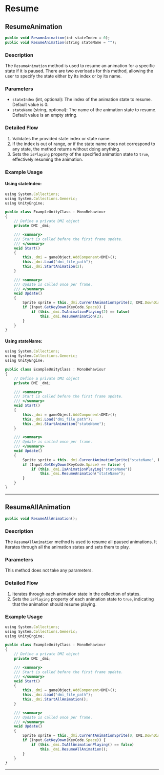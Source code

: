 # Resume

## ResumeAnimation
```js
public void ResumeAnimation(int stateIndex = 0);
public void ResumeAnimation(string stateName = "");
```

### Description

The `ResumeAnimation` method is used to resume an animation for a specific state if it is paused. There are two overloads for this method, allowing the user to specify the state either by its index or by its name.

### Parameters

- `stateIndex` (int, optional): The index of the animation state to resume. Default value is 0.
- `stateName` (string, optional): The name of the animation state to resume. Default value is an empty string.

### Detailed Flow

1. Validates the provided state index or state name.
2. If the index is out of range, or if the state name does not correspond to any state, the method returns without doing anything.
3. Sets the `isPlaying` property of the specified animation state to `true`, effectively resuming the animation.

### Example Usage

#### Using stateIndex:
```js
using System.Collections;
using System.Collections.Generic;
using UnityEngine;

public class ExampleUnityClass : MonoBehaviour
{
    // Define a private DMI object
    private DMI _dmi;

    /// <summary>
    /// Start is called before the first frame update.
    /// </summary>
    void Start()
    {
        this._dmi = gameObject.AddComponent<DMI>();
        this._dmi.Load("dmi_file_path");
        this._dmi.StartAnimation(2);
    }

    /// <summary>
    /// Update is called once per frame.
    /// </summary>
    void Update()
    {
        Sprite sprite = this._dmi.CurrentAnimationSprite(2, DMI.DownDirection);
        if (Input.GetKeyDown(KeyCode.Space)) {
            if (this._dmi.IsAnimationPlaying(2) == false)
                this._dmi.ResumeAnimation(2);
        }
    }
}
```

#### Using stateName:
```js
using System.Collections;
using System.Collections.Generic;
using UnityEngine;

public class ExampleUnityClass : MonoBehaviour
{
    // Define a private DMI object
    private DMI _dmi;

    /// <summary>
    /// Start is called before the first frame update.
    /// </summary>
    void Start()
    {
        this._dmi = gameObject.AddComponent<DMI>();
        this._dmi.Load("dmi_file_path");
        this._dmi.StartAnimation("stateName");
    }

    /// <summary>
    /// Update is called once per frame.
    /// </summary>
    void Update()
    {
        Sprite sprite = this._dmi.CurrentAnimationSprite("stateName", DMI.DownDirection);
        if (Input.GetKeyDown(KeyCode.Space) == false) {
            if (this._dmi.IsAnimationPlaying("stateName"))
                this._dmi.ResumeAnimation("stateName");
        }
    }
}
```

---
## ResumeAllAnimation

```js
public void ResumeAllAnimation();
```

### Description

The `ResumeAllAnimation` method is used to resume all paused animations. It iterates through all the animation states and sets them to play.

### Parameters

This method does not take any parameters.

### Detailed Flow

1. Iterates through each animation state in the collection of states.
2. Sets the `isPlaying` property of each animation state to `true`, indicating that the animation should resume playing.

### Example Usage

```js
using System.Collections;
using System.Collections.Generic;
using UnityEngine;

public class ExampleUnityClass : MonoBehaviour
{
    // Define a private DMI object
    private DMI _dmi;

    /// <summary>
    /// Start is called before the first frame update.
    /// </summary>
    void Start()
    {
        this._dmi = gameObject.AddComponent<DMI>();
        this._dmi.Load("dmi_file_path");
        this._dmi.StartAllAnimation();
    }

    /// <summary>
    /// Update is called once per frame.
    /// </summary>
    void Update()
    {
        Sprite sprite = this._dmi.CurrentAnimationSprite(0, DMI.DownDirection);
        if (Input.GetKeyDown(KeyCode.Space)) {
            if (this._dmi.IsAllAnimationPlaying() == false)
                this._dmi.ResumeAllAnimation();
        }
    }
}
```

---